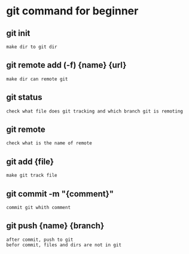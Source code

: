 # git command for beginner
## git init
```
make dir to git dir
```
## git remote add (-f) {name} {url}
```
make dir can remote git
```
## git status
```
check what file does git tracking and which branch git is remoting
```
## git remote
```
check what is the name of remote
```
## git add {file}
```
make git track file
```
## git commit -m "{comment}"
```
commit git whith comment
```
## git push {name} {branch}
```
after commit, push to git
befor commit, files and dirs are not in git
```




